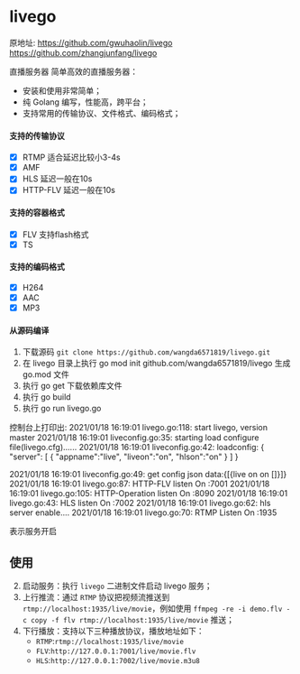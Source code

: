 # livego

原地址:
https://github.com/gwuhaolin/livego
https://github.com/zhangjunfang/livego


直播服务器
简单高效的直播服务器：
- 安装和使用非常简单；
- 纯 Golang 编写，性能高，跨平台；
- 支持常用的传输协议、文件格式、编码格式；

#### 支持的传输协议
- [x] RTMP  适合延迟比较小3-4s
- [x] AMF
- [x] HLS   延迟一般在10s
- [x] HTTP-FLV 延迟一般在10s

#### 支持的容器格式
- [x] FLV  支持flash格式
- [x] TS

#### 支持的编码格式
- [x] H264
- [x] AAC
- [x] MP3

#### 从源码编译
1. 下载源码 `git clone https://github.com/wangda6571819/livego.git`
2. 在 livego 目录上执行  go mod init github.com/wangda6571819/livego 生成 go.mod 文件
3. 执行 go get 下载依赖库文件
4. 执行 go build
5. 执行 go run livego.go 

控制台上打印出:
2021/01/18 16:19:01 livego.go:118: start livego, version master
2021/01/18 16:19:01 liveconfig.go:35: starting load configure file(livego.cfg)......
2021/01/18 16:19:01 liveconfig.go:42: loadconfig: 
{
    "server": [
	{
	"appname":"live",
	"liveon":"on",
	"hlson":"on"
	}
	]
}

2021/01/18 16:19:01 liveconfig.go:49: get config json data:{[{live on on []}]}
2021/01/18 16:19:01 livego.go:87: HTTP-FLV listen On :7001
2021/01/18 16:19:01 livego.go:105: HTTP-Operation listen On :8090
2021/01/18 16:19:01 livego.go:43: HLS listen On :7002
2021/01/18 16:19:01 livego.go:62: hls server enable....
2021/01/18 16:19:01 livego.go:70: RTMP Listen On :1935

表示服务开启

## 使用
2. 启动服务：执行 `livego` 二进制文件启动 livego 服务；
3. 上行推流：通过 `RTMP` 协议把视频流推送到 `rtmp://localhost:1935/live/movie`，例如使用 `ffmpeg -re -i demo.flv -c copy -f flv rtmp://localhost:1935/live/movie` 推送；
4. 下行播放：支持以下三种播放协议，播放地址如下：
    - `RTMP`:`rtmp://localhost:1935/live/movie`
    - `FLV`:`http://127.0.0.1:7001/live/movie.flv`
    - `HLS`:`http://127.0.0.1:7002/live/movie.m3u8`
